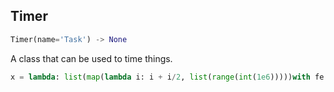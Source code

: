 ## Timer
```python
Timer(name='Task') -> None
```
A class that can be used to time things.


```python
x = lambda: list(map(lambda i: i + i/2, list(range(int(1e6)))))with fe.util.Timer():x()  # Task took 0.1639 seconds@fe.util.Timer("T2")def func():return x()func()  # T2 took 0.14819 seconds
```
